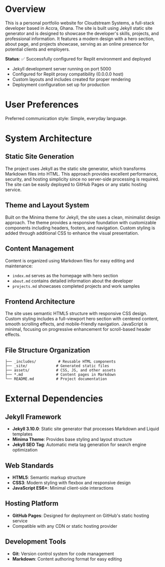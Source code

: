 # Overview

This is a personal portfolio website for Cloudstream Systems, a full-stack developer based in Accra, Ghana. The site is built using Jekyll static site generator and is designed to showcase the developer's skills, projects, and professional information. It features a modern design with a hero section, about page, and projects showcase, serving as an online presence for potential clients and employers.

**Status**: ✅ Successfully configured for Replit environment and deployed
- Jekyll development server running on port 5000 
- Configured for Replit proxy compatibility (0.0.0.0 host)
- Custom layouts and includes created for proper rendering
- Deployment configuration set up for production

# User Preferences

Preferred communication style: Simple, everyday language.

# System Architecture

## Static Site Generation
The project uses Jekyll as the static site generator, which transforms Markdown files into HTML. This approach provides excellent performance, security, and hosting simplicity since no server-side processing is required. The site can be easily deployed to GitHub Pages or any static hosting service.

## Theme and Layout System
Built on the Minima theme for Jekyll, the site uses a clean, minimalist design approach. The theme provides a responsive foundation with customizable components including headers, footers, and navigation. Custom styling is added through additional CSS to enhance the visual presentation.

## Content Management
Content is organized using Markdown files for easy editing and maintenance:
- `index.md` serves as the homepage with hero section
- `about.md` contains detailed information about the developer
- `projects.md` showcases completed projects and work samples

## Frontend Architecture
The site uses semantic HTML5 structure with responsive CSS design. Custom styling includes a full-viewport hero section with centered content, smooth scrolling effects, and mobile-friendly navigation. JavaScript is minimal, focusing on progressive enhancement for scroll-based header effects.

## File Structure Organization
```
├── _includes/          # Reusable HTML components
├── _site/             # Generated static files
├── assets/            # CSS, JS, and other assets
├── *.md               # Content pages in Markdown
└── README.md          # Project documentation
```

# External Dependencies

## Jekyll Framework
- **Jekyll 3.10.0**: Static site generator that processes Markdown and Liquid templates
- **Minima Theme**: Provides base styling and layout structure
- **Jekyll SEO Tag**: Automatic meta tag generation for search engine optimization

## Web Standards
- **HTML5**: Semantic markup structure
- **CSS3**: Modern styling with flexbox and responsive design
- **JavaScript ES6+**: Minimal client-side interactions

## Hosting Platform
- **GitHub Pages**: Designed for deployment on GitHub's static hosting service
- Compatible with any CDN or static hosting provider

## Development Tools
- **Git**: Version control system for code management
- **Markdown**: Content authoring format for easy editing
